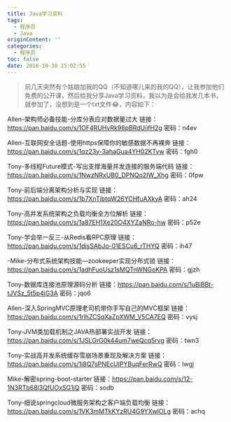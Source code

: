 ```yaml
---
title: Java学习资料
tags:
  - 程序员
  - Java
originContent: ''
categories:
  - 程序员
toc: false
date: 2018-10-30 15:02:55
---
```


> 前几天突然有个姑娘加我的QQ（不知道哪儿来的我的QQ），让我参加他们免费的公开课，然后给我分享Java学习资料，我以为是会给我发几本书，就参加了，没想到是一个txt文件😂，内容如下：

Allen-架构师必备技能-分库分表应对数据量过大
链接：https://pan.baidu.com/s/1OF4RUHvRk98pBRdUiifH2g 密码：n4ev

Allen-互联网安全话题-使用https保障你的敏感数据不再裸奔
链接：https://pan.baidu.com/s/1qz23y-3ahaGua4YH02KTyw 密码：fgh0

Tony-多线程Future模式-写出支撑海量并发连接的服务端代码
链接：https://pan.baidu.com/s/1NwzNRxUB0_DPNQo2IW_Xhg 密码：0fpw

Tony-前后端分离架构分析与实现
链接：https://pan.baidu.com/s/1b7XnTibtqW26YCHfuAXkyA 密码：ah24

Tony-高并发系统架构之负载均衡全方位解析
链接：https://pan.baidu.com/s/1a87EH1Xe20O4XYZaNRo-hw 密码：p52e

Tony-学会举一反三-从Redis看RPC原理
链接：https://pan.baidu.com/s/1disSAbJo-01ESCu6_rTHYQ 密码：ih47

-Mike-分布式系统架构技能—zookeeper实现分布式锁
链接：https://pan.baidu.com/s/1adhFuoUsz1sMQTnWNGoKPA 密码：gjzh

Tony-数据库连接池原理源码分析
链接：https://pan.baidu.com/s/1uBiBBt-tJVSz_5t5p4jG3A 密码：jqo6

Allen-深入SpringMVC原理老司机带你手写自己的MVC框架
链接：https://pan.baidu.com/s/1rlhZCSqXaZpXWM_V5CA7EQ 密码：vysj

Tony-JVM类加载机制之JAVA热部署实战开发
链接：https://pan.baidu.com/s/1JSLGrG0k44um7weQcq5rvg 密码：twn3

Tony-实战高并发系统缓存雪崩场景重现及解决方案
链接：https://pan.baidu.com/s/1i8Q7sPNEcUIPYBuqFerRwQ 密码：lwgj

Mike-解密spring-boot-starter
链接：https://pan.baidu.com/s/12-1N3RTb68l3QfUOxSG1jQ 密码：sodb

Tony-细说springcloud微服务架构之客户端负载均衡
链接：https://pan.baidu.com/s/1VK3mMTkKYzRU4G9YXwlOLg 密码：achq



